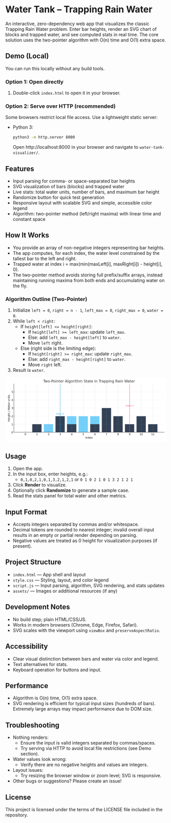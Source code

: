 # Water Tank – Trapping Rain Water

An interactive, zero-dependency web app that visualizes the classic Trapping Rain Water problem.
Enter bar heights, render an SVG chart of blocks and trapped water, and see computed stats in real time. 
The core solution uses the two-pointer algorithm with O(n) time and O(1) extra space.

## Demo (Local)
You can run this locally without any build tools.

### Option 1: Open directly
1. Double-click `index.html` to open it in your browser.

### Option 2: Serve over HTTP (recommended)
Some browsers restrict local file access. 
Use a lightweight static server:

- Python 3:
  ```bash
  python3 -m http.server 8000
  ```
  Open http://localhost:8000 in your browser and navigate to `water-tank-visualizer/`.

## Features
- Input parsing for comma- or space-separated bar heights
- SVG visualization of bars (blocks) and trapped water
- Live stats: total water units, number of bars, and maximum bar height
- Randomize button for quick test generation
- Responsive layout with scalable SVG and simple, accessible color legend
- Algorithm: two-pointer method (left/right maxima) with linear time and constant space

## How It Works
- You provide an array of non-negative integers representing bar heights.
- The app computes, for each index, the water level constrained by the tallest bar to the left and right.
- Trapped water at index i = max(min(maxLeft[i], maxRight[i]) - height[i], 0).
- The two-pointer method avoids storing full prefix/suffix arrays, instead maintaining running maxima from both ends and accumulating water on the fly.

### Algorithm Outline (Two-Pointer)
1. Initialize `left = 0`, `right = n - 1`, `left_max = 0`, `right_max = 0`, `water = 0`.
2. While `left < right`:
   - If `height[left] <= height[right]`:
     - If `height[left] >= left_max`: update `left_max`.
     - Else: add `left_max - height[left]` to `water`.
     - Move `left` right.
   - Else (right side is the limiting edge):
     - If `height[right] >= right_max`: update `right_max`.
     - Else: add `right_max - height[right]` to `water`.
     - Move `right` left.
3. Result is `water`.

![alt text](assets/water_tank_two_pointer_diagram.png)

## Usage
1. Open the app.
2. In the input box, enter heights, e.g.:
   - `0,1,0,2,1,0,1,3,2,1,2,1` or `0 1 0 2 1 0 1 3 2 1 2 1`
3. Click **Render** to visualize.
4. Optionally click **Randomize** to generate a sample case.
5. Read the stats panel for total water and other metrics.

## Input Format
- Accepts integers separated by commas and/or whitespace.
- Decimal tokens are rounded to nearest integer; invalid overall input results in an empty or partial render depending on parsing.
- Negative values are treated as 0 height for visualization purposes (if present).

## Project Structure
- `index.html` — App shell and layout
- `style.css` — Styling, layout, and color legend
- `script.js` — Input parsing, algorithm, SVG rendering, and stats updates
- `assets/` — Images or additional resources (if any)

## Development Notes
- No build step; plain HTML/CSS/JS.
- Works in modern browsers (Chrome, Edge, Firefox, Safari).
- SVG scales with the viewport using `viewBox` and `preserveAspectRatio`.

## Accessibility
- Clear visual distinction between bars and water via color and legend.
- Text alternatives for stats.
- Keyboard operation for buttons and input.

## Performance
- Algorithm is O(n) time, O(1) extra space.
- SVG rendering is efficient for typical input sizes (hundreds of bars). Extremely large arrays may impact performance due to DOM size.

## Troubleshooting
- Nothing renders:
  - Ensure the input is valid integers separated by commas/spaces.
  - Try serving via HTTP to avoid local file restrictions (see Demo section).
- Water values look wrong:
  - Verify there are no negative heights and values are integers.
- Layout issues:
  - Try resizing the browser window or zoom level; SVG is responsive.
- Other bugs or suggestions? Please create an issue!

## License
This project is licensed under the terms of the LICENSE file included in the repository.